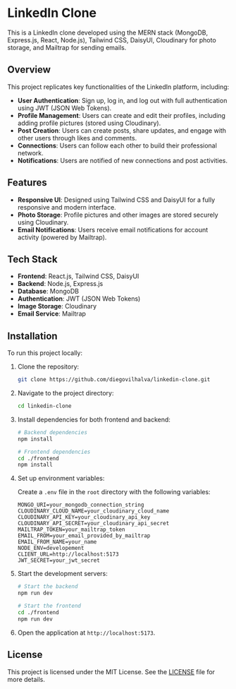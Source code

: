 
# LinkedIn Clone

This is a LinkedIn clone developed using the MERN stack (MongoDB, Express.js, React, Node.js), Tailwind CSS, DaisyUI, Cloudinary for photo storage, and Mailtrap for sending emails.

## Overview

This project replicates key functionalities of the LinkedIn platform, including:

- **User Authentication**: Sign up, log in, and log out with full authentication using JWT (JSON Web Tokens).
- **Profile Management**: Users can create and edit their profiles, including adding profile pictures (stored using Cloudinary).
- **Post Creation**: Users can create posts, share updates, and engage with other users through likes and comments.
- **Connections**: Users can follow each other to build their professional network.
- **Notifications**: Users are notified of new connections and post activities.


## Features

- **Responsive UI**: Designed using Tailwind CSS and DaisyUI for a fully responsive and modern interface.
- **Photo Storage**: Profile pictures and other images are stored securely using Cloudinary.
- **Email Notifications**: Users receive email notifications for account activity (powered by Mailtrap).
  
## Tech Stack

- **Frontend**: React.js, Tailwind CSS, DaisyUI
- **Backend**: Node.js, Express.js
- **Database**: MongoDB
- **Authentication**: JWT (JSON Web Tokens)
- **Image Storage**: Cloudinary
- **Email Service**: Mailtrap

## Installation

To run this project locally:

1. Clone the repository:
   ```bash
   git clone https://github.com/diegovilhalva/linkedin-clone.git
   ```

2. Navigate to the project directory:
   ```bash
   cd linkedin-clone
   ```

3. Install dependencies for both frontend and backend:
   ```bash
   # Backend dependencies
   npm install

   # Frontend dependencies
   cd ./frontend
   npm install
   ```

4. Set up environment variables:

   Create a `.env` file in the `root` directory with the following variables:

   ```env
   MONGO_URI=your_mongodb_connection_string
   CLOUDINARY_CLOUD_NAME=your_cloudinary_cloud_name
   CLOUDINARY_API_KEY=your_cloudinary_api_key
   CLOUDINARY_API_SECRET=your_cloudinary_api_secret
   MAILTRAP_TOKEN=your_mailtrap_token
   EMAIL_FROM=your_email_provided_by_mailtrap
   EMAIL_FROM_NAME=your_name
   NODE_ENV=developement
   CLIENT_URL=http://localhost:5173
   JWT_SECRET=your_jwt_secret
   ```

5. Start the development servers:
   ```bash
   # Start the backend
   npm run dev

   # Start the frontend
   cd ./frontend
   npm run dev
   ```

6. Open the application at `http://localhost:5173`.

## License

This project is licensed under the MIT License. See the [LICENSE](LICENSE) file for more details.    


